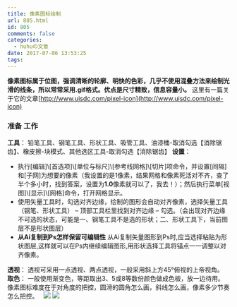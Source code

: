 ```yaml
---
title: 像素图标绘制
url: 805.html
id: 805
comments: false
categories:
  - huhuの文章
date: 2017-07-06 13:53:25
tags:
---
```


**像素图标属于位图，强调清晰的轮廓、明快的色彩，几乎不使用混叠方法来绘制光滑的线条，所以常常采用.gif格式。优点是尺寸精致，信息容量小。** 这里有一篇关于它的文章[http://www.uisdc.com/pixel-icon](http://www.uisdc.com/pixel-icon)

### 准备 工作

**工具**： 铅笔工具、钢笔工具、形状工具、吸管工具、油漆桶-取消勾选【消除锯齿】、橡皮擦-块模式、其他选区工具-取消勾选【消除锯齿】 **设置**：

*   执行\[编辑\]\\\[首选项\]\\\[单位与标尺\]\\\[参考线网格\]\\\[切片\]项命令，并设置\[间隔\]和\[子网\]为想要的像素（我设置的是1像素，结果网格和像素死活对不齐，查了半个多小时，找到答案，设置为**1.0**像素就可以了，我去！）；然后执行菜单\[视图\]\\\[显示\]\\\[网格\]命令，打开网格显示。
*   使用矢量工具时，勾选对齐边缘，绘制的图形会自动对齐像素，选择矢量工具（钢笔、形状工具） – 顶部工具栏里找到对齐边缘 – 勾选。（会出现对齐边缘不可选的状态，可能是一、钢笔工具不是选的形状；二、形状工具下，当前图层不是形状图层）
*   **从Ai复制到Ps怎样保留可编辑性** 从Ai复制矢量图形到Ps时,应当选择粘贴为形状图层,这样就可以在Ps内继续编辑图形,用形状选择工具将锚点一一调整以对齐像素。

**透视**： 透视可采用一点透视、两点透视，一般采用斜上方45°俯视的上帝视角。 **取色**： 一般使用渐变色，等距取出3、5或8等数份颜色做成色板，放一边待用。   像素图标难度在于对角度的把控，圆滑的圆角怎么画，斜线怎么画，像素多少节奏怎么把控。   ![](http://h2y.net.cn/wp-content/uploads/2017/07/Pixel-Icon-1.png) ![](http://h2y.net.cn/wp-content/uploads/2017/07/Pixel-Icon-2.png)
